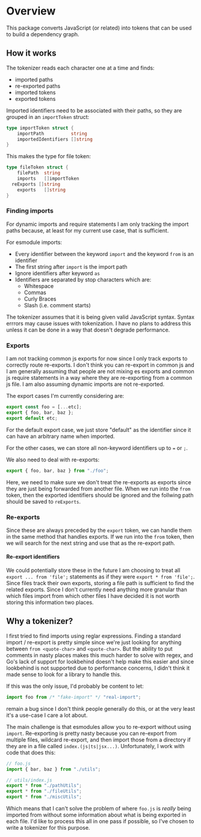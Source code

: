 # Overview

This package converts JavaScript (or related) into tokens that can be used to build a dependency graph.

## How it works

The tokenizer reads each character one at a time and finds:

- imported paths
- re-exported paths
- imported tokens
- exported tokens

Imported identifiers need to be associated with their paths, so they are grouped in an `importToken` struct:

```go
type importToken struct {
	importPath          string
	importedIdentifiers []string
}
```

This makes the type for file token:

```go
type fileToken struct {
	filePath  string
	imports   []importToken
  reExports []string
	exports   []string
}
```

### Finding imports

For dynamic imports and require statements I am only tracking the import paths because, at least for my current use case, that is sufficient.

For esmodule imports:

- Every identifier between the keyword `import` and the keyword `from` is an identifier
- The first string after `import` is the import path
- Ignore identifiers after keyword `as`
- Identifiers are separated by stop characters which are:
  - Whitespace
  - Commas
  - Curly Braces
  - Slash (i.e. comment starts)

The tokenizer assumes that it is being given valid JavaScript syntax. Syntax errrors may cause issues with tokenization. I have no plans to address this unless it can be done in a way that doesn't degrade performance.

### Exports

I am not tracking common js exports for now since I only track exports to correctly route re-exports. I don't think you can re-export in common js and I am generally assuming that people are not mixing es exports and common js require statements in a way where they are re-exporting from a common js file. I am also assuming dynamic imports are not re-exported.

The export cases I'm currently considering are:

```js
export const foo = [...etc];
export { foo, bar, baz };
export default etc;
```

For the default export case, we just store "default" as the identifier since it can have an arbitrary name when imported.

For the other cases, we can store all non-keyword identifiers up to `=` or `;`.

We also need to deal with re-exports:

```js
export { foo, bar, baz } from "./foo";
```

Here, we need to make sure we don't treat the re-exports as exports since they are just being forwarded from another file. When we run into the `from` token, then the exported identifiers should be ignored and the follwing path should be saved to `reExports`.

### Re-exports

Since these are always preceded by the `export` token, we can handle them in the same method that handles exports. If we run into the `from` token, then we will search for the next string and use that as the re-export path.

#### Re-export identifiers

We could potentially store these in the future I am choosing to treat all `export ... from 'file';` statements as if they were `export * from 'file';`. Since files track their own exports, storing a file path is sufficient to find the related exports. Since I don't currently need anything more granular than which files import from which other files I have decided it is not worth storing this information two places.

## Why a tokenizer?

I first tried to find imports using reglar expressions. Finding a standard import / re-export is pretty simple since we're just looking for anything between `from <quote-char>` and `<quote-char>`. But the ability to put comments in nasty places makes this much harder to solve with regex, and Go's lack of support for lookbehind doesn't help make this easier and since lookbehind is not supported due to performance concerns, I didn't think it made sense to look for a library to handle this.

If this was the only issue, I'd probably be content to let:

```js
import foo from /* "fake-import" */ "real-import";
```

remain a bug since I don't think people generally do this, or at the very least it's a use-case I care a lot about.

The main challenge is that esmodules allow you to re-export without using `import`. Re-exporting is pretty nasty because you can re-export from multiple files, wildcard re-export, and then import those from a directory if they are in a file called `index.(js|ts|jsx...)`. Unfortunately, I work with code that does this:

```js
// foo.js
import { bar, baz } from "./utils";

// utils/index.js
export * from "./pathUtils";
export * from "./fileUtils";
export * from "./miscUtils";
```

Which means that I can't solve the problem of where `foo.js` is _really_ being imported from without some information about what is being exported in each file. I'd like to process this all in one pass if possible, so I've chosen to write a tokenizer for this purpose.

